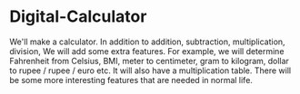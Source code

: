 # Digital-Calculator
We'll make a calculator. In addition to addition, subtraction, multiplication, division, We will add some extra features. For example, we will determine Fahrenheit from 
Celsius, BMI, meter to centimeter, gram to kilogram, dollar to rupee / rupee / euro etc. It will also have a multiplication table. 
There will be some more interesting features that are needed in normal life.
